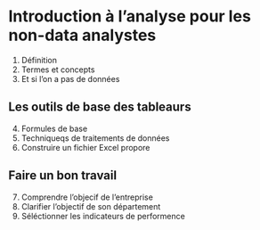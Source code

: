 # Introduction à l’analyse pour les non-data analystes
1. Définition
2. Termes et concepts
3. Et si l’on a pas de données
## Les outils de base des tableaurs
4. Formules de base
5. Techniqueqs de traitements de données
6. Construire un fichier Excel propore
## Faire un bon travail
7. Comprendre l’objecif de l’entreprise
8. Clarifier l’objectif de son département
9. Séléctionner les indicateurs de performence
<!-- 10. Limites et utilité de ces derniers -->
<!-- 11. Mesurer sa performance -->
<!-- 12. Visualiser l'évolution de sa performance -->
<!-- 13. Créer un fichier de suivi -->
<!-- 14. Appliquer ces principes à son propre travail -->
<!-- ## Savoir si l’action est une réussite -->
